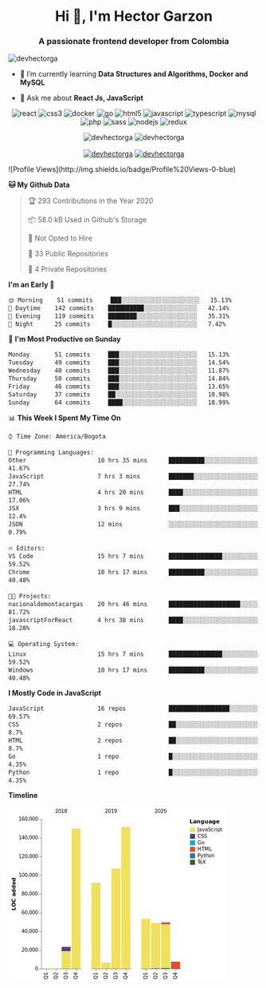 <h1 align="center">Hi 👋, I'm Hector Garzon</h1>
<h3 align="center">A passionate frontend developer from Colombia</h3>

<p align="left"> <img src="https://komarev.com/ghpvc/?username=devhectorga" alt="devhectorga" /> </p>

- 🌱 I’m currently learning **Data Structures and Algorithms, Docker and MySQL**

- 💬 Ask me about **React Js, JavaScript**

<p align="center"><img src="https://devicons.github.io/devicon/devicon.git/icons/react/react-original-wordmark.svg" alt="react" width="20" height="20"/> <img src="https://devicons.github.io/devicon/devicon.git/icons/css3/css3-original-wordmark.svg" alt="css3" width="20" height="20"/> <img src="https://devicons.github.io/devicon/devicon.git/icons/docker/docker-original-wordmark.svg" alt="docker" width="20" height="20"/> <img src="https://devicons.github.io/devicon/devicon.git/icons/go/go-original.svg" alt="go" width="20" height="20"/> <img src="https://devicons.github.io/devicon/devicon.git/icons/html5/html5-original-wordmark.svg" alt="html5" width="20" height="20"/> <img src="https://devicons.github.io/devicon/devicon.git/icons/javascript/javascript-original.svg" alt="javascript" width="20" height="20"/> <img src="https://devicons.github.io/devicon/devicon.git/icons/typescript/typescript-original.svg" alt="typescript" width="20" height="20"/> <img src="https://devicons.github.io/devicon/devicon.git/icons/mysql/mysql-original-wordmark.svg" alt="mysql" width="20" height="20"/> <img src="https://devicons.github.io/devicon/devicon.git/icons/php/php-original.svg" alt="php" width="20" height="20"/> <img src="https://devicons.github.io/devicon/devicon.git/icons/sass/sass-original.svg" alt="sass" width="20" height="20"/> <img src="https://devicons.github.io/devicon/devicon.git/icons/nodejs/nodejs-original-wordmark.svg" alt="nodejs" width="20" height="20"/> <img src="https://devicons.github.io/devicon/devicon.git/icons/redux/redux-original.svg" alt="redux" width="20" height="20"/></p><p align="center"> <img src="https://github-readme-stats.vercel.app/api?username=devhectorga&count_private=true&show_icons=true" alt="devhectorga" /> <img src="https://github-readme-stats.vercel.app/api/top-langs/?username=devhectorga&layout=compact" alt="devhectorga" /></p>

<p align="center">
<a href="https://twitter.com/devhectorga" target="blank"><img align="center" src="https://cdn.jsdelivr.net/npm/simple-icons@3.0.1/icons/twitter.svg" alt="devhectorga" height="20" width="20" /></a>
<a href="https://linkedin.com/in/devhectorga" target="blank"><img align="center" src="https://cdn.jsdelivr.net/npm/simple-icons@3.0.1/icons/linkedin.svg" alt="devhectorga" height="20" width="20" /></a>
</p>
<!--START_SECTION:waka-->
![Profile Views](http://img.shields.io/badge/Profile%20Views-0-blue)

**🐱 My Github Data** 

> 🏆 293 Contributions in the Year 2020
 > 
> 📦 58.0 kB Used in Github's Storage 
 > 
> 🚫 Not Opted to Hire
 > 
> 📜 33 Public Repositories
 > 
> 🔑 4 Private Repositories 

**I'm an Early 🐤** 

```text
🌞 Morning    51 commits     ███░░░░░░░░░░░░░░░░░░░░░░   15.13% 
🌆 Daytime    142 commits    ██████████░░░░░░░░░░░░░░░   42.14% 
🌃 Evening    119 commits    ████████░░░░░░░░░░░░░░░░░   35.31% 
🌙 Night      25 commits     █░░░░░░░░░░░░░░░░░░░░░░░░   7.42%

```
📅 **I'm Most Productive on Sunday** 

```text
Monday       51 commits     ███░░░░░░░░░░░░░░░░░░░░░░   15.13% 
Tuesday      49 commits     ███░░░░░░░░░░░░░░░░░░░░░░   14.54% 
Wednesday    40 commits     ███░░░░░░░░░░░░░░░░░░░░░░   11.87% 
Thursday     50 commits     ███░░░░░░░░░░░░░░░░░░░░░░   14.84% 
Friday       46 commits     ███░░░░░░░░░░░░░░░░░░░░░░   13.65% 
Saturday     37 commits     ██░░░░░░░░░░░░░░░░░░░░░░░   10.98% 
Sunday       64 commits     ████░░░░░░░░░░░░░░░░░░░░░   18.99%

```


📊 **This Week I Spent My Time On** 

```text
⌚︎ Time Zone: America/Bogota

💬 Programming Languages: 
Other                    10 hrs 35 mins      ██████████░░░░░░░░░░░░░░░   41.67% 
JavaScript               7 hrs 3 mins        ███████░░░░░░░░░░░░░░░░░░   27.74% 
HTML                     4 hrs 20 mins       ████░░░░░░░░░░░░░░░░░░░░░   17.06% 
JSX                      3 hrs 9 mins        ███░░░░░░░░░░░░░░░░░░░░░░   12.4% 
JSON                     12 mins             ░░░░░░░░░░░░░░░░░░░░░░░░░   0.79%

🔥 Editors: 
VS Code                  15 hrs 7 mins       ███████████████░░░░░░░░░░   59.52% 
Chrome                   10 hrs 17 mins      ██████████░░░░░░░░░░░░░░░   40.48%

🐱‍💻 Projects: 
nacionaldemontacargas    20 hrs 46 mins      ████████████████████░░░░░   81.72% 
javascriptForReact       4 hrs 38 mins       ████░░░░░░░░░░░░░░░░░░░░░   18.28%

💻 Operating System: 
Linux                    15 hrs 7 mins       ███████████████░░░░░░░░░░   59.52% 
Windows                  10 hrs 17 mins      ██████████░░░░░░░░░░░░░░░   40.48%

```

**I Mostly Code in JavaScript** 

```text
JavaScript               16 repos            █████████████████░░░░░░░░   69.57% 
CSS                      2 repos             ██░░░░░░░░░░░░░░░░░░░░░░░   8.7% 
HTML                     2 repos             ██░░░░░░░░░░░░░░░░░░░░░░░   8.7% 
Go                       1 repo              █░░░░░░░░░░░░░░░░░░░░░░░░   4.35% 
Python                   1 repo              █░░░░░░░░░░░░░░░░░░░░░░░░   4.35%

```


**Timeline**

![Chart not found](https://github.com/devHectorGa/devHectorGa/blob/master/charts/bar_graph.png) 


<!--END_SECTION:waka-->

